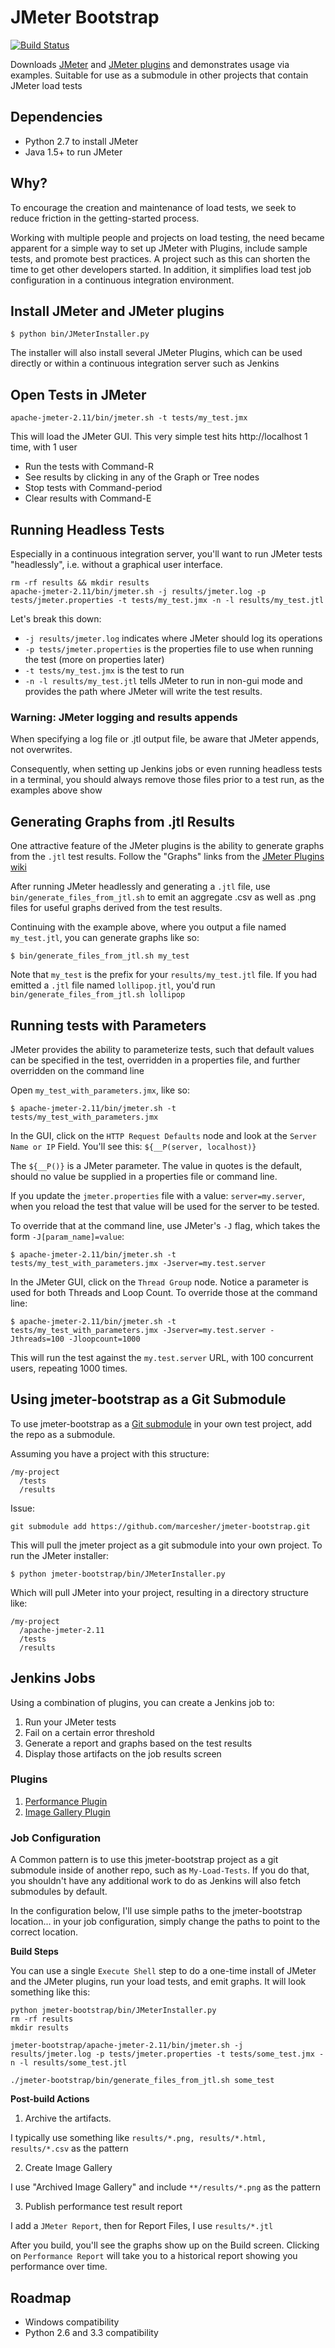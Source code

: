 # JMeter Bootstrap

[![Build Status](https://travis-ci.org/marcesher/jmeter-bootstrap.png)](https://travis-ci.org/marcesher/jmeter-bootstrap)

Downloads [JMeter](http://jmeter.apache.org/) and [JMeter plugins](http://jmeter-plugins.org/) and demonstrates usage via examples. Suitable for use as a submodule in other projects that contain JMeter load tests

## Dependencies

 - Python 2.7 to install JMeter
 - Java 1.5+ to run JMeter

## Why?

To encourage the creation and maintenance of load tests, we seek to reduce friction in the getting-started process.

Working with multiple people and projects on load testing, the need became apparent for a simple way to set up JMeter with Plugins, include sample tests, and promote best practices.
A project such as this can shorten the time to get other developers started. In addition, it simplifies load test job configuration in a continuous integration environment.


## Install JMeter and JMeter plugins

```
$ python bin/JMeterInstaller.py
```

The installer will also install several JMeter Plugins, which can be used directly or within a continuous integration server such as Jenkins

## Open Tests in JMeter

```
apache-jmeter-2.11/bin/jmeter.sh -t tests/my_test.jmx
```

This will load the JMeter GUI. This very simple test hits http://localhost 1 time, with 1 user

- Run the tests with Command-R
- See results by clicking in any of the Graph or Tree nodes
- Stop tests with Command-period
- Clear results with Command-E

## Running Headless Tests

Especially in a continuous integration server, you'll want to run JMeter tests "headlessly", i.e. without a graphical user interface.

```
rm -rf results && mkdir results
apache-jmeter-2.11/bin/jmeter.sh -j results/jmeter.log -p tests/jmeter.properties -t tests/my_test.jmx -n -l results/my_test.jtl
```

Let's break this down:

- `-j results/jmeter.log` indicates where JMeter should log its operations
- `-p tests/jmeter.properties` is the properties file to use when running the test (more on properties later)
- `-t tests/my_test.jmx` is the test to run
- `-n -l results/my_test.jtl` tells JMeter to run in non-gui mode and provides the path where JMeter will write the test results.

### Warning: JMeter logging and results **appends**

When specifying a log file or .jtl output file, be aware that JMeter appends, not overwrites.

Consequently, when setting up Jenkins jobs or even running headless tests in a terminal, you should always remove those files prior to a test run, as the examples above show


## Generating Graphs from .jtl Results

One attractive feature of the JMeter plugins is the ability to generate graphs from the `.jtl` test results. Follow the "Graphs" links from the [JMeter Plugins wiki](http://jmeter-plugins.org/wiki/Start/)

After running JMeter headlessly and generating a `.jtl` file, use `bin/generate_files_from_jtl.sh` to emit an aggregate .csv as well as .png files for useful graphs derived from the test results.

Continuing with the example above, where you output a file named `my_test.jtl`, you can generate graphs like so:

```
$ bin/generate_files_from_jtl.sh my_test
```

Note that `my_test` is the prefix for your `results/my_test.jtl` file. If you had emitted a `.jtl` file named `lollipop.jtl`, you'd run `bin/generate_files_from_jtl.sh lollipop`

## Running tests with Parameters

JMeter provides the ability to parameterize tests, such that default values can be specified in the test, overridden in a properties file, and further overridden on the command line

Open `my_test_with_parameters.jmx`, like so:

```
$ apache-jmeter-2.11/bin/jmeter.sh -t tests/my_test_with_parameters.jmx
```

In the GUI, click on the `HTTP Request Defaults` node and look at the `Server Name or IP` Field. You'll see this: `${__P(server, localhost)}`

The `${__P()}` is a JMeter parameter. The value in quotes is the default, should no value be supplied in a properties file or command line.

If you update the `jmeter.properties` file with a value: `server=my.server`, when you reload the test that value will be used for the server to be tested.

To override that at the command line, use JMeter's `-J` flag, which takes the form `-J[param_name]=value`:

```
$ apache-jmeter-2.11/bin/jmeter.sh -t tests/my_test_with_parameters.jmx -Jserver=my.test.server
```

In the JMeter GUI, click on the `Thread Group` node. Notice a parameter is used for both Threads and Loop Count. To override those at the command line:

```
$ apache-jmeter-2.11/bin/jmeter.sh -t tests/my_test_with_parameters.jmx -Jserver=my.test.server -Jthreads=100 -Jloopcount=1000
```

This will run the test against the `my.test.server` URL, with 100 concurrent users, repeating 1000 times.

## Using jmeter-bootstrap as a Git Submodule

To use jmeter-bootstrap as a [Git submodule](http://git-scm.com/book/en/Git-Tools-Submodules) in your own test project, add the repo as a submodule.

Assuming you have a project with this structure:

```
/my-project
  /tests
  /results
```

Issue:

```git submodule add https://github.com/marcesher/jmeter-bootstrap.git```

This will pull the jmeter project as a git submodule into your own project. To run the JMeter installer:

```
$ python jmeter-bootstrap/bin/JMeterInstaller.py
```

Which will pull JMeter into your project, resulting in a directory structure like:

```
/my-project
  /apache-jmeter-2.11
  /tests
  /results
```


## Jenkins Jobs

Using a combination of plugins, you can create a Jenkins job to:

1. Run your JMeter tests
1. Fail on a certain error threshold
1. Generate a report and graphs based on the test results
1. Display those artifacts on the job results screen

### Plugins

1. [Performance Plugin](http://wiki.jenkins-ci.org/display/JENKINS/Performance+Plugin)
1. [Image Gallery Plugin](http://jenkins-ci.org/plugin/image-gallery/)

### Job Configuration

A Common pattern is to use this jmeter-bootstrap project as a git submodule inside of another repo, such as `My-Load-Tests`. If you do that, you shouldn't have any additional work to do as Jenkins will also fetch submodules by default.

In the configuration below, I'll use simple paths to the jmeter-bootstrap location... in your job configuration, simply change the paths to point to the correct location.

**Build Steps**

You can use a single `Execute Shell` step to do a one-time install of JMeter and the JMeter plugins, run your load tests, and emit graphs. It will look something like this:

```
python jmeter-bootstrap/bin/JMeterInstaller.py
rm -rf results
mkdir results

jmeter-bootstrap/apache-jmeter-2.11/bin/jmeter.sh -j results/jmeter.log -p tests/jmeter.properties -t tests/some_test.jmx -n -l results/some_test.jtl

./jmeter-bootstrap/bin/generate_files_from_jtl.sh some_test
```

**Post-build Actions**

1. Archive the artifacts.

I typically use something like `results/*.png, results/*.html, results/*.csv` as the pattern

2. Create Image Gallery

I use "Archived Image Gallery" and include `**/results/*.png` as the pattern

3. Publish performance test result report

I add a `JMeter Report`, then for Report Files, I use `results/*.jtl`


After you build, you'll see the graphs show up on the Build screen. Clicking on `Performance Report` will take you to a historical report showing you performance over time.

## Roadmap

- Windows compatibility
- Python 2.6 and 3.3 compatibility